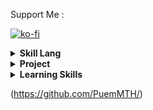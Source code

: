 Support Me :

[![ko-fi](https://ko-fi.com/img/githubbutton_sm.svg)](https://ko-fi.com/puemmth)


<details><summary><strong>Skill Lang</strong></summary>


[![Top Langs](https://github-readme-stats.vercel.app/api/top-langs/?username=puemmth&layout=compact&theme=radical&count_private=true)](https://github.com/anuraghazra/github-readme-stats)


</details>

<details><summary><strong>Project</strong></summary>


<!-- List Projact tag li lu table-->
<table>
    <tr>
        <th>Project</th>
        <th>Description</th>
        <th>Link</th>
        <th>Lang</th>
    </tr>
    <tr>
        <td>
            Bot Discord
        </td>
        <td>
            All in one bot for discord
        </td>
        <td>
            <a href="https://github.com/PuemMTH/discord-bot-ts">Github</a>
        </td>
        <td>
            TypeScript
        </td>
    </tr>
    <tr>
        <td>
            Canvas image
        </td>
        <td>
            Generate image from text
        </td>
        <td>
            <a href="https://github.com/PuemMTH/Canvas-Image">Github</a>
        </td>
        <td>
            TypeScript
        </td>
    </tr>
    <tr>
        <td>
            Dictionary
        </td>
        <td>
            C# Program to search word in dictionary
        </td>
        <td>
            <a href="https://github.com/PuemMTH/Dictionary-CSharp">Github</a>
        </td>
        <td>
            C#
        </td>
    </tr>
    <tr>
        <td>
            Web Search Anime
        </td>
        <td>
            Search anime from web
        </td>
        <td>
            <a href="https://github.com/PuemMTH/WebServer">Github</a>
        </td>
        <td>
            JavaScript
        </td>
    </tr>
</table>

</details>


<details><summary><strong>Learning Skills</strong></summary>


<!-- List Projact tag li lu table-->
<table>
    <tr>
        <th>Lang</th>
        <th>Description</th>
        <th>Link</th>
    </tr>
    <tr>
        <td>
            Java
        </td>
        <td>
            Learn Java
        </td>
        <td>
            <a href="https://github.com/PuemMTH/Java">Github</a>
        </td>
    </tr>
    <tr>
        <td>
            TypeScript 
        </td>
        <td>
            Learn TypeScript 
        </td>
        <td>
            <a href="https://github.com/PuemMTH/TypeScript">Github</a>
        </td>
    </tr>
    <tr>
        <td>
            C
        </td>
        <td>
            Learn C
        </td>
        <td>
            <a href="https://github.com/PuemMTH/beginner-c">Github</a>
        </td>
    </tr>
    <tr>
        <td>
            NodeJS
        </td>
        <td>
            Package Express
        </td>
        <td>
            <a href="https://github.com/PuemMTH/express-learning">Github</a>
        </td>
    </tr>
    <tr>
        <td>
            NodeJS
        </td>
        <td>
            Json Web Token (JWT)
        </td>
        <td>
            <a href="https://github.com/PuemMTH/NodeJS-JWT-Simple">Github</a>
        </td>
    </tr>
    <tr>
        <td>
            VueJS 3
        </td>
        <td>
            VueJS Couple with Tailwindcss
        </td>
        <td>
            <a href="https://github.com/PuemMTH/vue3-tailwindcss">Github</a>
        </td>
    </tr>
        <tr>
        <td>
            Dowloader
        </td>
        <td>
            Dowloader image from yande.re
        </td>
        <td>
            <a href="https://github.com/PuemMTH/Downloader-Yande.re">Github</a>
        </td>
    </tr>
</table>

</details>

(https://github.com/PuemMTH/)
